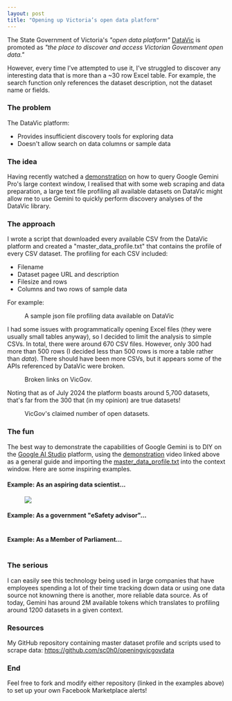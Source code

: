 ```yaml
---
layout: post
title: "Opening up Victoria’s open data platform"
---
```




The State Government of Victoria's _"open data platform"_ <a href="https://www.data.vic.gov.au/about-datavic">DataVic</a> is promoted as _"the place to discover and access Victorian Government open data."_

However, every time I’ve attempted to use it, I’ve struggled to discover any interesting data that is more than a ~30 row Excel table. For example, the search function only references the dataset description, not the dataset name or fields.

### The problem
The DataVic platform:
- Provides insufficient discovery tools for exploring data
- Doesn't allow search on data columns or sample data

### The idea
Having recently watched a <a href="https://www.youtube.com/watch?v=PwFrN3dFiwY">demonstration</a> on how to query Google Gemini Pro's large context window, I realised that with some web scraping and data preparation, a large text file profiling all available datasets on DataVic might allow me to use Gemini to quickly perform discovery analyses of the DataVic library.

### The approach
I wrote a script that downloaded every available CSV from the DataVic platform and created a "master_data_profile.txt" that contains the profile of every CSV dataset. The profiling for each CSV included:
- Filename
- Dataset pagee URL and description
- Filesize and rows
- Columns and two rows of sample data

For example:

<figure>
  <img src="/assets/vicopendata/sample_json_2.png" alt="" loading="lazy">
  <figcaption>
    A sample json file profiling data available on DataVic
  </figcaption>
</figure>

I had some issues with programmatically opening Excel files (they were usually small tables anyway), so I decided to limit the analysis to simple CSVs. In total, there were around 670 CSV files. However, only 300 had more than 500 rows (I decided less than 500 rows is more a table rather than _data_). There should have been more CSVs, but it appears some of the APIs referenced by DataVic were broken.

<figure>
  <img src="/assets/vicopendata/nodata.png" alt="" loading="lazy">
  <figcaption>
    Broken links on VicGov.
  </figcaption>
</figure>

Noting that as of July 2024 the platform boasts around 5,700 datasets, that's far from the 300 that (in my opinion) are true datasets!

<figure>
  <img src="/assets/vicopendata/searches_main.png" alt="" loading="lazy">
  <figcaption>
    VicGov's claimed number of open datasets.
  </figcaption>
</figure>

### The fun
The best way to demonstrate the capabilities of Google Gemini is to DIY on the <a href="https://aistudio.google.com">Google AI Studio</a> platform, using the <a href="https://www.youtube.com/watch?v=PwFrN3dFiwY">demonstration</a> video linked above as a general guide and importing the <a href="https://github.com/sc0h0/openingvicgovdata/blob/main/master_data_profile.txt">master_data_profile.txt</a> into the context window. Here are some inspiring examples.

#### Example: As an aspiring data scientist...

<figure>
  <img src="/assets/vicopendata/eg_datascientist.png alt="" loading="lazy">
</figure>


#### Example: As a government "eSafety advisor"...

<figure>
  <img src="/assets/vicopendata/example1.png" alt="" loading="lazy">
</figure>

#### Example: As a Member of Parliament...

<figure>
  <img src="/assets/vicopendata/example2.png" alt="" loading="lazy">
</figure>


### The serious
I can easily see this technology being used in large companies that have employees spending a lot of their time tracking down data or using one data source not knowning there is another, more reliable data source.
As of today, Gemini has around 2M available tokens which translates to profiling around 1200 datasets in a given context. 

### Resources
My GitHub repository containing master dataset profile and scripts used to scrape data: https://github.com/sc0h0/openingvicgovdata


### End
Feel free to fork and modify either repository (linked in the examples above) to set up your own Facebook Marketplace alerts!
